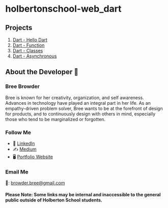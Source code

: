 # holbertonschool-web_dart

## Projects

1. [Dart - Hello Dart](https://intranet.hbtn.io/projects/2831)
2. [Dart - Function](https://intranet.hbtn.io/projects/2832)
3. [Dart - Classes](https://intranet.hbtn.io/projects/2833)
4. [Dart - Asynchronous](https://intranet.hbtn.io/projects/2834)

## About the Developer  💬

### Bree Browder

Bree is known for her creativity, organization, and self awareness. Advances in technology have played an integral part in her life. As an empathy-driven problem solver, Bree wants to be at the forefront of design for products, and to continuously design with others in mind, especially those who tend to be marginalized or forgotten.

### Follow Me

- 📁 [LinkedIn](https://www.linkedin.com/in/breebrowder/)
- ✍️ [Medium](https://medium.com/@breebrowder)
- 🖥️ [Portfolio Website](https://breebrowder.github.io)

### Email Me
📩: browder.bree@gmail.com


#### Please Note: Some links may be internal and inaccessible to the general public outside of Holberton School students.

